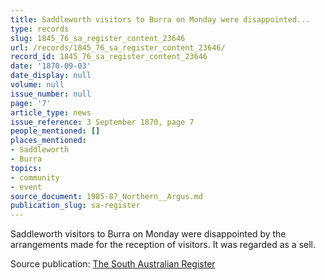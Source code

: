 ```yaml
---
title: Saddleworth visitors to Burra on Monday were disappointed...
type: records
slug: 1845_76_sa_register_content_23646
url: /records/1845_76_sa_register_content_23646/
record_id: 1845_76_sa_register_content_23646
date: '1870-09-03'
date_display: null
volume: null
issue_number: null
page: '7'
article_type: news
issue_reference: 3 September 1870, page 7
people_mentioned: []
places_mentioned:
- Saddleworth
- Burra
topics:
- community
- event
source_document: 1985-87_Northern__Argus.md
publication_slug: sa-register
---
```


Saddleworth visitors to Burra on Monday were disappointed by the arrangements made for the reception of visitors.  It was regarded as a sell.

Source publication: [The South Australian Register](/publications/sa-register/)
